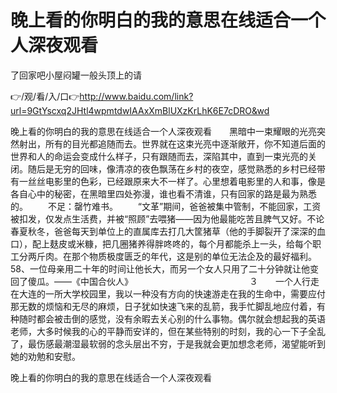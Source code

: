# 晚上看的你明白的我的意思在线适合一个人深夜观看
了回家吧小屋闷罐一般头顶上的请

👉/观/看/入/口👉http://www.baidu.com/link?url=9GtYscxq2JHtl4wpmtdwIAAxXmBlUXzKrLhK6E7cDRO&wd

晚上看的你明白的我的意思在线适合一个人深夜观看　　黑暗中一束耀眼的光亮突然射出，所有的目光都追随而去。世界就在这束光亮中逐渐敞开，你不知道后面的世界和人的命运会变成什么样子，只有跟随而去，深陷其中，直到一束光亮的关闭。随后是无穷的回味，像清凉的夜色飘荡在乡村的夜空，感觉熟悉的乡村已经带有一丝丝电影里的色彩，已经跟原来大不一样了。心里想着电影里的人和事，像是各自心中的秘密，在黑暗里四处弥漫，谁也看不清谁，只有回家的路是最为熟悉的。
　　不足：罄竹难书。
　　“文革”期间，爸爸被集中管制，不能回家，工资被扣发，仅发点生活费，并被“照顾”去喂猪——因为他最能吃苦且脾气又好。不论春夏秋冬，爸爸每天到单位上的直属库去打几大筐猪草（他的手脚裂开了深深的血口），配上麸皮或米糠，把几圈猪养得胖咚咚的，每个月都能杀上一头，给每个职工分两斤肉。在那个物质极度匮乏的年代，这是别的单位无法企及的最好福利。
	58、一位母亲用二十年的时间让他长大，而另一个女人只用了二十分钟就让他变回了傻瓜。——《中国合伙人》
　　　　　　　　　　　　　３　　一个人行走在大连的一所大学校园里，我以一种没有方向的快速游走在我的生命中，需要应付那无数的烦恼和无尽的麻烦，日子犹如快速飞来的乱箭，我手忙脚乱地应付着，有种随时都会被击倒的感觉，没有余暇去关心别的什么事物。偶尔就会想起我的英语老师，大多时候我的心的平静而安详的，但在某些特别的时刻，我的心一下子全乱了，最伤感最潮湿最软弱的念头层出不穷，于是我就会更加想念老师，渴望能听到她的劝勉和安慰。

晚上看的你明白的我的意思在线适合一个人深夜观看
